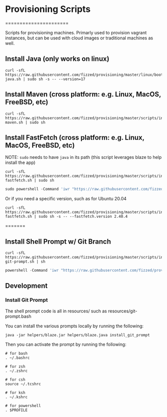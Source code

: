 # Provisioning Scripts
======================

Scripts for provisioning machines.  Primarly used to provision vagrant instances,
but can be used with cloud images or traditional machines as well.

## Install Java (only works on linux)

```shell
curl -sfL https://raw.githubusercontent.com/fizzed/provisioning/master/linux/bootstrap-java.sh | sudo sh -s -- --version=17
```

## Install Maven (cross platform: e.g. Linux, MacOS, FreeBSD, etc)

```shell
curl -sfL https://raw.githubusercontent.com/fizzed/provisioning/master/scripts/install-maven.sh | sudo sh
```



## Install FastFetch (cross platform: e.g. Linux, MacOS, FreeBSD, etc)

NOTE: `sudo` needs to have `java` in its path (this script leverages blaze to help install the app)

```shell
curl -sfL https://raw.githubusercontent.com/fizzed/provisioning/master/scripts/install-fastfetch.sh | sudo sh
```

```powershell
sudo powershell -Command 'iwr "https://raw.githubusercontent.com/fizzed/provisioning/master/scripts/install-fastfetch.ps1" | iex'
```

Or if you need a specific version, such as for Ubuntu 20.04

```shell
curl -sfL https://raw.githubusercontent.com/fizzed/provisioning/master/scripts/install-fastfetch.sh | sudo sh -s -- --fastfetch.version 2.40.4
```


=======

## Install Shell Prompt w/ Git Branch

```shell
curl -sfL https://raw.githubusercontent.com/fizzed/provisioning/master/scripts/install-git-prompt.sh | sh
```

```powershell
powershell -Command 'iwr "https://raw.githubusercontent.com/fizzed/provisioning/master/scripts/install-git-prompt.ps1" | iex'
```


## Development

### Install Git Prompt

The shell prompt code is all in resources/ such as resources/git-prompt.bash

You can install the various prompts locally by running the following:

```
java -jar helpers/blaze.jar helpers/blaze.java install_git_prompt
```

Then you can activate the prompt by running the following:

```
# for bash
. ~/.bashrc

# for zsh
. ~/.zshrc

# for csh
source ~/.tcshrc

# for ksh
. ~/.kshrc

# for powershell
. $PROFILE
```